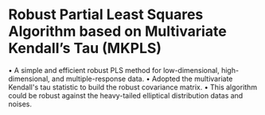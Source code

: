 # Robust Partial Least Squares Algorithm based on Multivariate Kendall’s Tau (MKPLS)
• A simple and efficient robust PLS method for low-dimensional, high-dimensional, and multiple-response data.
• Adopted the multivariate Kendall's tau statistic to build the robust covariance matrix.
• This algorithm could be robust against the heavy-tailed elliptical distribution datas and noises.
